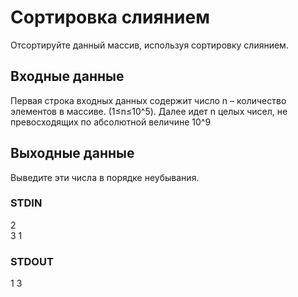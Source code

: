 # Сортировка слиянием
Отсортируйте данный массив, используя сортировку слиянием.

## Входные данные
Первая строка входных данных содержит число n – количество элементов в массиве. (1≤n≤10^5). Далее идет n целых чисел, не превосходящих по абсолютной величине 10^9

## Выходные данные
Выведите эти числа в порядке неубывания.

### STDIN
2  
3 1

### STDOUT
1 3
